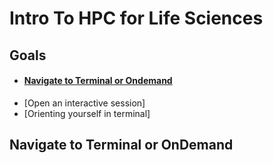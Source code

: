 # Intro To HPC for Life Sciences

## Goals 
- #### [Navigate to Terminal or Ondemand](#navigate-to-terminal-or-ondemand-1)
- [Open an interactive session]
- [Orienting yourself in terminal]


## Navigate to Terminal or OnDemand
